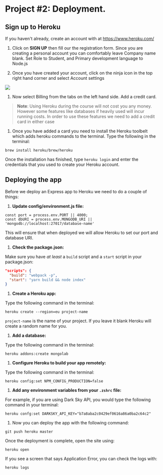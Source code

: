 # Project #2: Deployment.

## Sign up to Heroku

If you haven't already, create an account with at https://www.heroku.com/​

1. Click on **SIGN UP** then fill our the registration form. Since you are creating a personal account you can comfortably leave Company name blank. Set Role to Student, and Primary development language to Node.js

1. Once you have created your account, click on the ninja icon in the top right hand corner and select Account settings

  <img src="https://media.git.generalassemb.ly/user/15120/files/92aaaa4e-89d3-11e8-859b-5155b9350851" style="max-width:300px">

1. Now select Billing from the tabs on the left hand side. Add a credit card.

  > **Note**: Using Heroku during the course will not cost you any money. However some features like databases if heavily used will incur running costs. In order to use these features we need to add a credit card in either case

1. Once you have added a card you need to install the Heroku toolbelt which adds heroku commands to the terminal. Type the following in the terminal:

  ```
  brew install heroku/brew/heroku
  ```

  Once the installation has finished, type `heroku login` and enter the credentials that you used to create your Heroku account.

## Deploying the app

Before we deploy an Express app to Heroku we need to do a couple of things:

1. **Update config/environment.js file:**

  ```
  const port = process.env.PORT || 4000;
  const dbURI = process.env.MONGODB_URI || 'mongodb://localhost:27017/database-name'
  ```

  This will ensure that when deployed we will allow Heroku to set our port and database URI.

1. **Check the package.json:**

  Make sure you have _at least_ a `build` script and a `start` script in your package.json:

  ```json
  "scripts": {
    "build": "webpack -p",
    "start": "yarn build && node index"
  }
  ```

1. **Create a Heroku app:**

  Type the following command in the terminal:
  ```
  heroku create --region=eu project-name
  ```

  `project-name` is the name of your project. If you leave it blank Heroku will create a random name for you.

1. **Add a database:**

  Type the following command in the terminal:
  ```
  heroku addons:create mongolab
  ```

1. **Configure Heroku to build your app remotely:**

  Type the following command in the terminal:
  ```
  heroku config:set NPM_CONFIG_PRODUCTION=false
  ```

1. **Add any environment variables from your `.zshrc` file:**

  For example, if you are using Dark Sky API, you would type the following command in your terminal:

  ```
  heroku confg:set DARKSKY_API_KEY="b7a8aba2c0429ef0616a86a0ba2c64c2"
  ```

1. Now you can deploy the app with the following command:

  ```
  git push heroku master
  ```

Once the deployment is complete, open the site using:

```
heroku open
```

If you see a screen that says Application Error, you can check the logs with:

```
heroku logs
```
